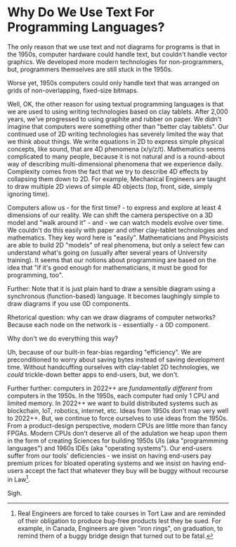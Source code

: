 # Why Do We Use Text For Programming Languages?
The only reason that we use text and not diagrams for programs is that in the 1950s, computer hardware could handle text, but couldn't handle vector graphics. We developed more modern technologies for non-programmers, but, programmers themselves are still stuck in the 1950s.

Worse yet, 1950s computers could only handle text that was arranged on grids of non-overlapping, fixed-size bitmaps.

Well, OK, the other reason for using textual programming languages is that we are used to using writing technologies based on clay tablets.  After 2,000 years, we've progressed to using graphite and rubber on paper.  We didn't imagine that computers were something other than "better clay tablets".  Our continued use of 2D writing technologies has severely limited the way that we think about things.  We write equations in 2D to express simple physical concepts, like sound, that are 4D phenomena (x/y/z/t).  Mathematics seems complicated to many people, because it is not natural and is a round-about way of describing multi-dimensional phenomena that we experience daily.  Complexity comes from the fact that we try to describe 4D effects by collapsing them down to 2D.  For example, Mechanical Engineers are taught to draw multiple 2D views of simple 4D objects (top, front, side, simply ignoring time).

Computers allow us - for the first time? - to express and explore at least 4 dimensions of our reality.  We can shift the camera perspective on a 3D model and "walk around it" - and - we can watch models evolve over time.  We couldn't do this easily with paper and other clay-tablet technologies and mathematics.  They key word here is "easily".  Mathematicians and Physicists are able to build 2D "models" of real phenomena, but only a select few can understand what's going on (usually after several years of University training).  It seems that our notions about programming are based on the idea that "if it's good enough for mathematicians, it must be good for programming, too".
 
Further: Note that it is just plain hard to draw a sensible diagram using a synchronous (function-based) language. It becomes laughingly simple to draw diagrams if you use 0D components.

Rhetorical question: why can we draw diagrams of computer networks? Because each node on the network is - essentially - a 0D component.

Why don't we do everything this way?

Uh, because of our built-in fear-bias regarding "efficiency". We are preconditioned to worry about saving bytes instead of saving development time.  Without handcuffing ourselves with clay-tablet 2D technologies, we *could* trickle-down better apps to end-users, but, we don't.
  
Further further: computers in 2022++ are *fundamentally different* from computers in the 1950s. In the 1950s, each computer had only 1 CPU and limited memory. In 2022++ we want to build distributed systems such as blockchain, IoT, robotics, internet, etc. Ideas from 1950s don't map very well to 2022++. But, we continue to force ourselves to use ideas from the 1950s. From a product-design perspective, modern CPUs are little more than fancy FPGAs.  Modern CPUs don't deserve all of the adulation we heap upon them in the form of creating Sciences for building 1950s UIs (aka "programmming languages") and 1960s IDEs (aka "operating systems").  Our end-users suffer from our tools' deficiencies - we insist on having end-users pay premium prices for bloated operating systems and we insist on having end-users accept the fact that whatever they buy will be buggy without recourse in Law[^engineeringlaw].

[^engineeringlaw]: Real Engineers are forced to take courses in Tort Law and are reminded of their obligation to produce bug-free products lest they be sued.  For example, in Canada, Engineers are given "iron rings", on graduation, to remind them of a buggy bridge design that turned out to be fatal.

Sigh.
